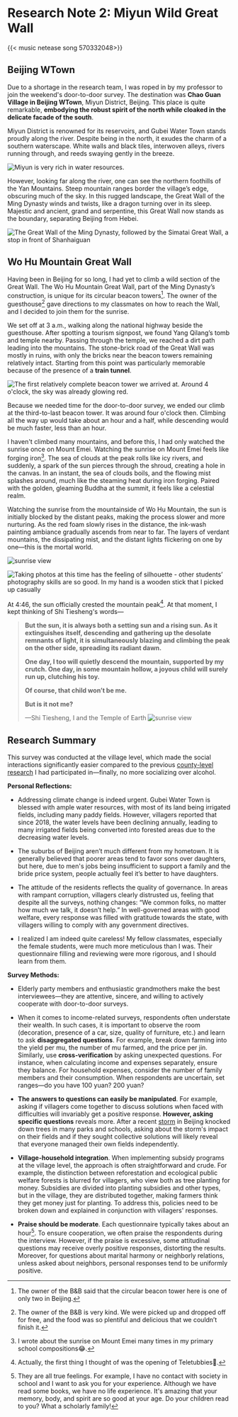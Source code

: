 #  Research Note 2: Miyun Wild Great Wall


{{< music netease song 570332048>}}

## Beijing WTown

Due to a shortage in the research team, I was roped in by my professor to join the weekend's door-to-door survey. The destination was **Chao Guan Village in Beijing WTown**, Miyun District, Beijing. This place is quite remarkable, **embodying the robust spirit of the north while cloaked in the delicate facade of the south**.

Miyun District is renowned for its reservoirs, and Gubei Water Town stands proudly along the river. Despite being in the north, it exudes the charm of a southern waterscape. White walls and black tiles, interwoven alleys, rivers running through, and reeds swaying gently in the breeze.

![Miyun is very rich in water resources.](/img/调研小记：夜爬夜长城.zh-cn-20240604180224472.webp)

However, looking far along the river, one can see the northern foothills of the Yan Mountains. Steep mountain ranges border the village’s edge, obscuring much of the sky. In this rugged landscape, the Great Wall of the Ming Dynasty winds and twists, like a dragon turning over in its sleep. Majestic and ancient, grand and serpentine, this Great Wall now stands as the boundary, separating Beijing from Hebei.

![The Great Wall of the Ming Dynasty, followed by the Simatai Great Wall, a stop in front of Shanhaiguan](/img/调研小记：夜爬夜长城.zh-cn-20240604175519923.webp)
## Wo Hu Mountain Great Wall

Having been in Beijing for so long, I had yet to climb a wild section of the Great Wall. The Wo Hu Mountain Great Wall, part of the Ming Dynasty’s construction, is unique for its circular beacon towers[^2]. The owner of the guesthouse[^6] gave directions to my classmates on how to reach the Wall, and I decided to join them for the sunrise.

We set off at 3 a.m., walking along the national highway beside the guesthouse. After spotting a tourism signpost, we found Yang Qilang’s tomb and temple nearby. Passing through the temple, we reached a dirt path leading into the mountains. The stone-brick road of the Great Wall was mostly in ruins, with only the bricks near the beacon towers remaining relatively intact. Starting from this point was particularly memorable because of the presence of a **train tunnel**.


![The first relatively complete beacon tower we arrived at. Around 4 o'clock, the sky was already glowing red.](/img/调研小记：夜爬夜长城.zh-cn-20240604183110163.webp)

Because we needed time for the door-to-door survey, we ended our climb at the third-to-last beacon tower. It was around four o'clock then. Climbing all the way up would take about an hour and a half, while descending would be much faster, less than an hour.

I haven't climbed many mountains, and before this, I had only watched the sunrise once on Mount Emei. Watching the sunrise on Mount Emei feels like forging iron[^3]. The sea of clouds at the peak rolls like icy rivers, and suddenly, a spark of the sun pierces through the shroud, creating a hole in the canvas. In an instant, the sea of clouds boils, and the flowing mist splashes around, much like the steaming heat during iron forging. Paired with the golden, gleaming Buddha at the summit, it feels like a celestial realm.

Watching the sunrise from the mountainside of Wo Hu Mountain, the sun is initially blocked by the distant peaks, making the process slower and more nurturing. As the red foam slowly rises in the distance, the ink-wash painting ambiance gradually ascends from near to far. The layers of verdant mountains, the dissipating mist, and the distant lights flickering on one by one—this is the mortal world.

![ sunrise view](/img/调研小记：夜爬夜长城.zh-cn-20240604184122676.webp)

![Taking photos at this time has the feeling of silhouette - other students’ photography skills are so good. In my hand is a wooden stick that I picked up casually](/img/调研小记：夜爬夜长城.zh-cn-20240604184027113.webp)

At 4:46, the sun officially crested the mountain peak[^4]. At that moment, I kept thinking of Shi Tiesheng's words—

> **But the sun, it is always both a setting sun and a rising sun. As it extinguishes itself, descending and gathering up the desolate remnants of light, it is simultaneously blazing and climbing the peak on the other side, spreading its radiant dawn.**
> 
> **One day, I too will quietly descend the mountain, supported by my crutch. One day, in some mountain hollow, a joyous child will surely run up, clutching his toy.**
> 
> **Of course, that child won’t be me.**
> 
> **But is it not me?**
> 
> —Shi Tiesheng, I and the Temple of Earth
> ![sunrise view](/img/调研小记：夜爬夜长城.zh-cn-20240604184001951.webp)

## Research Summary

This survey was conducted at the village level, which made the social interactions significantly easier compared to the previous [county-level research](https://blog.huaxiangshan.com/zh-cn/posts/ynzt/) I had participated in—finally, no more socializing over alcohol.

**Personal Reflections:**

- Addressing climate change is indeed urgent. Gubei Water Town is blessed with ample water resources, with most of its land being irrigated fields, including many paddy fields. However, villagers reported that since 2018, the water levels have been declining annually, leading to many irrigated fields being converted into forested areas due to the decreasing water levels.

- The suburbs of Beijing aren’t much different from my hometown. It is generally believed that poorer areas tend to favor sons over daughters, but here, due to men's jobs being insufficient to support a family and the bride price system, people actually feel it’s better to have daughters.

- The attitude of the residents reflects the quality of governance. In areas with rampant corruption, villagers clearly distrusted us, feeling that despite all the surveys, nothing changes: “We common folks, no matter how much we talk, it doesn’t help.” In well-governed areas with good welfare, every response was filled with gratitude towards the state, with villagers willing to comply with any government directives.

- I realized I am indeed quite careless! My fellow classmates, especially the female students, were much more meticulous than I was. Their questionnaire filling and reviewing were more rigorous, and I should learn from them.

**Survey Methods:**

- Elderly party members and enthusiastic grandmothers make the best interviewees—they are attentive, sincere, and willing to actively cooperate with door-to-door surveys.

- When it comes to income-related surveys, respondents often understate their wealth. In such cases, it is important to observe the room (decoration, presence of a car, size, quality of furniture, etc.) and learn to ask **disaggregated questions**. For example, break down farming into the yield per mu, the number of mu farmed, and the price per jin. Similarly, use **cross-verification** by asking unexpected questions. For instance, when calculating income and expenses separately, ensure they balance. For household expenses, consider the number of family members and their consumption. When respondents are uncertain, set ranges—do you have 100 yuan? 200 yuan?

- **The answers to questions can easily be manipulated**. For example, asking if villagers come together to discuss solutions when faced with difficulties will invariably get a positive response. **However, asking specific questions** reveals more. After a recent [storm](https://www.beijing.gov.cn/ywdt/yaowen/202405/t20240531_3700070.html) in Beijing knocked down trees in many parks and schools, asking about the storm's impact on their fields and if they sought collective solutions will likely reveal that everyone managed their own fields independently.

- **Village-household integration**. When implementing subsidy programs at the village level, the approach is often straightforward and crude. For example, the distinction between reforestation and ecological public welfare forests is blurred for villagers, who view both as tree planting for money. Subsidies are divided into planting subsidies and other types, but in the village, they are distributed together, making farmers think they get money just for planting. To address this, policies need to be broken down and explained in conjunction with villagers' responses.

- **Praise should be moderate**. Each questionnaire typically takes about an hour[^5]. To ensure cooperation, we often praise the respondents during the interview. However, if the praise is excessive, some attitudinal questions may receive overly positive responses, distorting the results. Moreover, for questions about marital harmony or neighborly relations, unless asked about neighbors, personal responses tend to be uniformly positive.

[^1]: The seventh son of Yang Ye, a general of the Yang family. The Yang family generals may be historical fictional characters. The tomb temple here was built to appease the anger of Yang Qilang after his death.
[^2]: The owner of the B&B said that the circular beacon tower here is one of only two in Beijing.
[^3]: I wrote about the sunrise on Mount Emei many times in my primary school compositions😂.
[^4]: Actually, the first thing I thought of was the opening of Teletubbies🤪.
[^5]: They are all true feelings. For example, I have no contact with society in school and I want to ask you for your experience. Although we have read some books, we have no life experience. It's amazing that your memory, body, and spirit are so good at your age. Do your children read to you? What a scholarly family!
[^6]: The owner of the B&B is very kind. We were picked up and dropped off for free, and the food was so plentiful and delicious that we couldn’t finish it.
